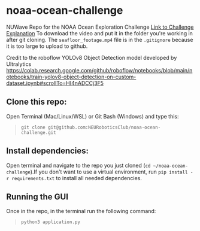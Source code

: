 # noaa-ocean-challenge
NUWave Repo for the NOAA Ocean Exploration Challenge
[Link to Challenge Explanation](https://20693798.fs1.hubspotusercontent-na1.net/hubfs/20693798/2024%20OER%20MATE%20ROV%20Computer%20Coding%20Challenge.docx.pdf)
To download the video and put it in the folder you're working in after git cloning. The ```seafloor_footage.mp4``` file is in the ```.gitignore``` because it is too large to upload to github.

Credit to the roboflow YOLOv8 Object Detection model developed by Ultralytics
https://colab.research.google.com/github/roboflow/notebooks/blob/main/notebooks/train-yolov8-object-detection-on-custom-dataset.ipynb#scrollTo=HI4nADCCj3F5 

## Clone this repo:
Open Terminal (Mac/Linux/WSL) or Git Bash (Windows) and type this:
>```
> git clone git@github.com:NEURoboticsClub/noaa-ocean-challenge.git
>```

## Install dependencies:
Open terminal and navigate to the repo you just cloned (`cd ~/noaa-ocean-challenge`).If you don't want to use a virtual environment, run `pip install -r requirements.txt` to install all needed dependencies.

## Running the GUI
Once in the repo, in the terminal run the following command:
>```
> python3 application.py
>```
